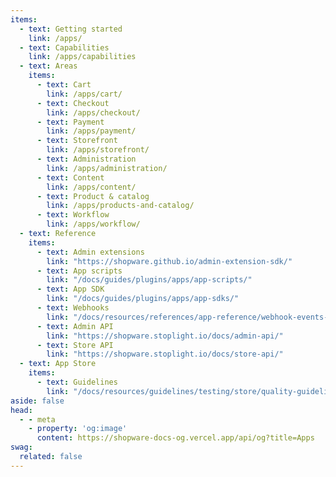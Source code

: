 ```yaml
---
items:
  - text: Getting started
    link: /apps/
  - text: Capabilities
    link: /apps/capabilities
  - text: Areas
    items:
      - text: Cart
        link: /apps/cart/
      - text: Checkout
        link: /apps/checkout/
      - text: Payment
        link: /apps/payment/
      - text: Storefront
        link: /apps/storefront/
      - text: Administration
        link: /apps/administration/
      - text: Content
        link: /apps/content/
      - text: Product & catalog
        link: /apps/products-and-catalog/
      - text: Workflow
        link: /apps/workflow/
  - text: Reference
    items:
      - text: Admin extensions
        link: "https://shopware.github.io/admin-extension-sdk/"
      - text: App scripts
        link: "/docs/guides/plugins/apps/app-scripts/"
      - text: App SDK
        link: "/docs/guides/plugins/apps/app-sdks/"
      - text: Webhooks
        link: "/docs/resources/references/app-reference/webhook-events-reference"
      - text: Admin API
        link: "https://shopware.stoplight.io/docs/admin-api/"
      - text: Store API
        link: "https://shopware.stoplight.io/docs/store-api/"
  - text: App Store
    items:
      - text: Guidelines
        link: "/docs/resources/guidelines/testing/store/quality-guidelines-apps/"
aside: false
head:
  - - meta
    - property: 'og:image'
      content: https://shopware-docs-og.vercel.app/api/og?title=Apps
swag:
  related: false
---
```


<SwagLanding image="/landing/apps.png">
    <template #title>Build the functionalities merchants need</template>
    <template #description>
        Leverage Shopware's extension APIs to build unique extensions that boost merchants' businesses. Use the powerful plugin system to build highly custom extensions or apps using the platform of your choice..
    </template>
    <template #ctas>
        <PageRef page="/docs/guides/plugins/apps/app-base-guide.html" title="Build your first Shopware app" sub="Learn how to set up your development environment and start coding within a couple of minutes." />
    </template>
    <template #exposed>
        <SwagLandingCardList>
            <template #title>Starter guides</template>
            <template #description>
                The number of topics that are available for exploration can be overwhelming. To help you navigate this complexity, we have curated tutorials that are designed to familiarize you with some of our core concepts.
            </template>
            <template #cards>
            <!--<SwagLandingCard page="https://github.com/shopware/app-php-sdk/blob/main/docs/01-getting_started.md">
                    <template #title>App SDK</template>
                    <template #sub>Tools and libraries that simplify the custom app development process for the Shopware platform.</template>
                </SwagLandingCard>-->
            <!--<SwagLandingCard page="/docs/guides/plugins/apps/local-development/app-development-with-platform-sh.html">
                    <template #title>Local app development</template>
                    <template #sub>Learn how to develop your app on Platform.sh or with Docker.</template>
                </SwagLandingCard>-->
               <SwagLandingCard page="/docs/guides/plugins/apps/starter/product-translator.html">
                    <template #title>Setup app templates</template>
                    <template #sub>Learn how to set up an app server and read/write data to the Shopware APIs.</template>
                </SwagLandingCard>
            <SwagLandingCard page="/docs/guides/plugins/apps/starter/add-api-endpoint.html">
                    <template #title>Add custom API</template>
                    <template #sub>Learn how to add different custom API endpoints that delivers dynamic data.</template>
                </SwagLandingCard>
            <SwagLandingCard page="/docs/guides/plugins/apps/starter/starter-admin-extension.html">
                    <template #title>Extend Admin UI</template>
                    <template #sub>Learn how to extend modules for the admin panel using Admin Extension API.</template>
                </SwagLandingCard>
            <!--<SwagLandingCard page="/docs/guides/plugins/apps/hosting-guide/">
                    <template #title>Hosting guide</template>
                    <template #sub>Not all apps need hosting. Explore the server options.</template>
                </SwagLandingCard>-->
            </template>
        </SwagLandingCardList>
    </template>
    <!--<template #exposed2>
        <SwagLandingCardList>
            <template #title>Product areas</template>
            <template #description>
                If you prefer to dig into a specific topic directly, choose from one of the product areas. You can also find them on the left all the time.
            </template>
            <template #cards>
                <SwagLandingCard page="./cart/">
                    <template #title>Cart</template>
                    <template #sub>Modify the cart, add custom data or calculate taxes</template>
                </SwagLandingCard>
                <SwagLandingCard page="./checkout/">
                    <template #title>Checkout</template>
                    <template #sub>Apply discounts, price calculations or control shipping method availabilities</template>
                </SwagLandingCard>
                <SwagLandingCard page="./payment/">
                    <template #title>Payment</template>
                    <template #sub>Handle payments from different gateways or process refunds</template>
                </SwagLandingCard>
                <SwagLandingCard page="./storefront/">
                    <template #title>Storefront</template>
                    <template #sub>Build extensions or themes for the customer storefront using templates or custom styles</template>
                </SwagLandingCard>
                <SwagLandingCard page="./administration/">
                    <template #title>Administration</template>
                    <template #sub>Explore the possibilities of custom admin modules or extensions</template>
                </SwagLandingCard>
                <SwagLandingCard page="./content/">
                    <template #title>Content</template>
                    <template #sub>Build custom content elements or add custom fields to existing entities</template>
                </SwagLandingCard>
                <SwagLandingCard page="./flow-builder/">
                    <template #title>Flow Builder</template>
                    <template #sub>Add custom actions that for third party integrations or automate processes</template>
                </SwagLandingCard>
                <SwagLandingCard page="./products-and-catalog/">
                    <template #title>Products & Catalog</template>
                    <template #sub>Extend the product definition or add custom fields to the product</template>
                </SwagLandingCard>
                <SwagLandingCard page="./workflow/">
                    <template #title>Workflow</template>
                    <template #sub>Build custom states and transitions for orders or add custom fields to existing entities</template>
                </SwagLandingCard>
            </template>
        </SwagLandingCardList>
    </template>-->
    <!--<template #exposed3>
        <SwagLandingCardList>
            <template #title>Related topics</template>
            <template #cards>
                <SwagLandingCard page="/docs/guides/plugins/apps/local-development/app-development-with-platform-sh.html">
                    <template #title>Add apps locally</template>
                    <template #sub>Learn how to add app server to your local development setup on Platform.sh or with Docker.</template>
                </SwagLandingCard>
                <SwagLandingCard page="/docs/guides/plugins/apps/starter/starter-admin-extension.html">
                    <template #title>Shopware CLI</template>
                    <template #sub>Your tool when it comes to app development, installation, and deployments.</template>
                </SwagLandingCard>
            <SwagLandingCard page="/docs/guides/plugins/apps/hosting-guide/">
                    <template #title>Hosting guide</template>
                    <template #sub>Not all apps need hosting. Explore the server options.</template>
                </SwagLandingCard>
            <SwagLandingCard page="/docs/guides/plugins/apps/app-scripts/">
                    <template #title>App scripts</template>
                    <template #sub>Leverage app scripts to customize the checkout or fetch additional data in your Storefront.</template>
                </SwagLandingCard>
            <SwagLandingCard page="/docs/guides/plugins/apps/app-scripts/">
                    <template  #title>Customize templates</template>
                    <template #sub>Custom templates let you extend or modify the appearance of parts of your Storefront.</template>
                </SwagLandingCard>
                <SwagLandingCard page="/docs/guides/plugins/apps/starter/starter-admin-extension.html">
                    <template #title>Admin Extensions</template>
                    <template #sub>Build powerful modules for the admin panel using our new Admin Extension API.</template>
                </SwagLandingCard>
            </template>
        </SwagLandingCardList>
    </template>-->
</SwagLanding>